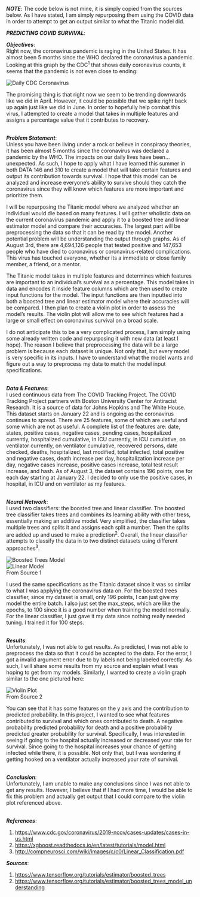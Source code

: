 *__NOTE__*: The code below is not mine, it is simply copied from the sources below. As I have stated, I am simply repurposing them using the COVID data in order to attempt to get an output similar to what the Titanic model did.

*__PREDICTING COVID SURVIVAL__*: <br/>

*__Objectives__*: <br/>
Right now, the coronavirus pandemic is raging in the United States. It has almost been 5 months since the WHO declared the coronavirus a pandemic. Looking at this graph by the CDC<sup>1</sup> that shows daily coronavirus counts, it seems that the pandemic is not even close to ending: <br/>

![Daily CDC Coronavirus](https://raw.githubusercontent.com/ashuang2013/public/master/FinalDailyPrediction.jpg) <br/>

The promising thing is that right now we seem to be trending downwards like we did in April. However, it could be possible that we spike right back up again just like we did in June. In order to hopefully help combat this virus, I attempted to create a model that takes in multiple features and assigns a percentage value that it contributes to recovery. </br> <br/>

*__Problem Statement__*: <br/>
Unless you have been living under a rock or believe in conspiracy theories, it has been almost 5 months since the coronavirus was declared a pandemic by the WHO. The impacts on our daily lives have been…unexpected. As such, I hope to apply what I have learned this summer in both DATA 146 and 310 to create a model that will take certain features and output its contribution towards survival. I hope that this model can be analyzed and increase everyone’s ability to survive should they catch the coronavirus since they will know which features are more important and prioritize them. <br/>

I will be repurposing the Titanic model where we analyzed whether an individual would die based on many features. I will gather wholistic data on the current coronavirus pandemic and apply it to a boosted tree and linear estimator model and compare their accuracies. The largest part will be preprocessing the data so that it can be read by the model. Another potential problem will be understanding the output through graphs. As of August 3rd, there are 4,694,126 people that tested positive and 147,653 people who have died to coronavirus or coronavirus-related complications. This virus has touched everyone, whether its a immediate or close family member, a friend, or a mentor.  <br/>

The Titanic model takes in multiple features and determines which features are important to an individual’s survival as a percentage. This model takes in data and encodes it inside feature columns which are then used to create input functions for the model. The input functions are then inputted into both a boosted tree and linear estimator model where their accuracies will be compared. I then plan to create a violin plot in order to assess the model’s results. The violin plot will allow me to see which features had a large or small effect on coronavirus survival on a broad scale. <br/>

I do not anticipate this to be a very complicated process, I am simply using some already written code and repurposing it with new data (at least I hope). The reason I believe that preprocessing the data will be a large problem is because each dataset is unique. Not only that, but every model is very specific in its inputs. I have to understand what the model wants and figure out a way to preprocess my data to match the model input specifications. <br/> <br/>

*__Data & Features__*: <br/>
I used continuous data from The COVID Tracking Project. The COVID Tracking Project partners with Boston University Center for Antiracist Research. It is a source of data for Johns Hopkins and The White House. This dataset starts on January 22 and is ongoing as the coronavirus continues to spread. There are 25 features, some of which are useful and some which are not as useful. A complete list of the features are: date, states, positive cases, negative cases, pending cases, hospitalized currently, hospitalized cumulative, in ICU currently, in ICU cumulative, on ventilator currently, on ventilator cumulative, recovered persons, date checked, deaths, hospitalized, last modified, total infected, total positive and negative cases, death increase per day, hospitalization increase per day, negative cases increase, positive cases increase, total test result increase, and hash. As of August 3, the dataset contains 196 points, one for each day starting at January 22. I decided to only use the positive cases, in hospital, in ICU and on ventilator as my features. <br/> <br/>

*__Neural Network__*: <br/>
I used two classifiers: the boosted tree and linear classifier. The boosted tree classifier takes trees and combines its learning ability with other tress, essentially making an additive model. Very simplified, the classifier takes multiple trees and splits it and assigns each split a number. Then the splits are added up and used to make a prediction<sup>2</sup>. Overall, the linear classifier attempts to classify the data in to two distinct datasets using different approaches<sup>3</sup>. <br/>

![Boosted Trees Model](https://raw.githubusercontent.com/ashuang2013/public/master/FinalBoostedTree.jpg) <br/>
![Linear Model](https://raw.githubusercontent.com/ashuang2013/public/master/FinalLinearEstimator.jpg) <br/>
From Source 1 <br/>

I used the same specifications as the Titanic dataset since it was so similar to what I was applying the coronavirus data on. For the boosted trees classifier, since my dataset is small, only 196 points, I can just give my model the entire batch. I also just set the max_steps, which are like the epochs, to 100 since it is a good number when training the model normally. For the linear classifier, I just gave it my data since nothing really needed tuning. I trained it for 100 steps. <br/> <br/>

*__Results__*: <br/>
Unfortunately, I was not able to get results. As predicted, I was not able to preprocess the data so that it could be accepted to the data. For the error, I got a invalid argument error due to by labels not being labeled correctly. As such, I will share some results from my source and explain what I was hoping to get from my models. Similarly, I wanted to create a violin graph similar to the one pictured here: <br/>

![Violin Plot](https://raw.githubusercontent.com/ashuang2013/public/master/FinalViolinPlot.jpg) <br/>
From Source 2 <br/>

You can see that it has some features on the y axis and the contribution to predicted probability. In this project, I wanted to see what features contributed to survival and which ones contributed to death. A negative probability predicted probability for death and a positive probability predicted greater probability for survival. Specifically, I was interested in seeing if going to the hospital actually increased or decreased your rate for survival. Since going to the hospital increases your chance of getting infected while there, it is possible. Not only that, but I was wondering if getting hooked on a ventilator actually increased your rate of survival. <br/> <br/>

*__Conclusion__*: <br/>
Unfortunately, I am unable to make any conclusions since I was not able to get any results. However, I believe that if I had more time, I would be able to fix this problem and actually get output that I could compare to the violin plot referenced above. <br/> <br/>

*__References__*: <br/>
1.	https://www.cdc.gov/coronavirus/2019-ncov/cases-updates/cases-in-us.html <br/>
2.	https://xgboost.readthedocs.io/en/latest/tutorials/model.html <br/>
3.	http://compneurosci.com/wiki/images/c/c0/Linear_Classification.pdf <br/>

*__Sources__*: <br/>
1.	https://www.tensorflow.org/tutorials/estimator/boosted_trees <br/>
2.	https://www.tensorflow.org/tutorials/estimator/boosted_trees_model_understanding 
